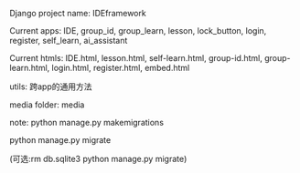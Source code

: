 Django project name: IDEframework

Current apps: IDE, group_id, group_learn, lesson, lock_button, login, register, self_learn, ai_assistant

Current htmls: IDE.html, lesson.html, self-learn.html, group-id.html, group-learn.html, login.html, register.html, embed.html

utils: 跨app的通用方法

media folder: media

note:
python manage.py makemigrations

python manage.py migrate

(可选:rm db.sqlite3  python manage.py migrate)
